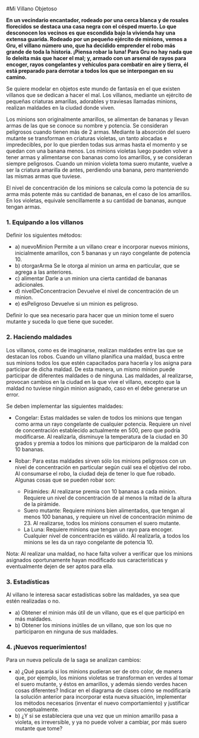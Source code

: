 #Mi Villano Objetoso 

**En un vecindario encantador, rodeado por una cerca blanca y de rosales florecidos se destaca una casa negra con el césped muerto. Lo que desconocen los vecinos es que escondida bajo la vivienda hay una extensa guarida. Rodeado por un pequeño ejército de minions, vemos a Gru, el villano número uno, que ha decidido emprender el robo más grande de toda la historia. ¡Piensa robar la luna! Para Gru no hay nada que lo deleita más que hacer el mal; y, armado con un arsenal de rayos para encoger, rayos congelantes y vehículos para combatir en aire y tierra, él está preparado para derrotar a todos los que se interpongan en su camino.**

Se quiere modelar en objetos este mundo de fantasía en el que existen villanos que se dedican a hacer el mal. Los villanos, mediante un ejército de pequeñas criaturas amarillas, adorables y traviesas llamadas minions, realizan maldades en la ciudad donde viven. 

Los minions son originalmente amarillos, se alimentan de bananas y llevan armas de las que se conoce su nombre y potencia. Se consideran peligrosos cuando tienen más de 2 armas. Mediante la absorción del suero mutante se transforman en criaturas violetas, un tanto alocadas e impredecibles, por lo que pierden todas sus armas hasta el momento y se quedan con una banana menos. Los minions violetas luego pueden volver a tener armas y alimentarse con bananas como los amarillos, y se consideran siempre peligrosos. Cuando un minion violeta toma suero mutante, vuelve a ser la criatura amarilla de antes, perdiendo una banana, pero manteniendo las mismas armas que tuviese. 

El nivel de concentración de los minions se calcula como la potencia de su arma más potente más su cantidad de bananas, en el caso de los amarillos. En los violetas, equivale sencillamente a su cantidad de bananas, aunque tengan armas. 

### 1. Equipando a los villanos 

Definir los siguientes métodos:

- a) nuevoMinion Permite a un villano crear e incorporar nuevos minions, inicialmente amarillos, con 5 bananas y un rayo congelante de potencia 10.
- b) otorgarArma Se le otorga al minion un arma en particular, que se agrega a las anteriores. 
- c) alimentar Darle a un minion una cierta cantidad de bananas adicionales.
- d) nivelDeConcentracion Devuelve el nivel de concentración de un minion.
- e) esPeligroso Devuelve si un minion es peligroso.

Definir lo que sea necesario para hacer que un minion tome el suero mutante y suceda lo que tiene que suceder.

### 2. Haciendo maldades
Los villanos, como es de imaginarse, realizan maldades entre las que se destacan los robos. Cuando un villano planifica una maldad, busca entre sus minions todos los que estén capacitados para hacerla y los asigna para participar de dicha maldad. De esta manera, un mismo minion puede participar de diferentes maldades o de ninguna. Las maldades, al realizarse, provocan cambios en la ciudad en la que vive el villano, excepto que la maldad no tuviese ningún minion asignado, caso en el debe generarse un error.

Se deben implementar las siguientes maldades:

- Congelar: Estas maldades se valen de todos los minions que tengan como arma un rayo congelante de cualquier potencia. Requiere un nivel de concentración establecido actualmente en 500, pero que podría modificarse. Al realizarla, disminuye la temperatura de la ciudad en 30 grados y premia a todos los minions que participaron de la maldad con 10 bananas.
- Robar: Para estas maldades sirven sólo los minions peligrosos con un nivel de concentración en particular según cuál sea el objetivo del robo. Al consumarse el robo, la ciudad deja de tener lo que fue robado.
  Algunas cosas que se pueden robar son:

  - Pirámides: Al realizarse premia con 10 bananas a cada minion. Requiere un nivel de concentración de al menos la mitad de la altura de la pirámide.
  - Suero mutante: Requiere minions bien alimentados, que tengan al menos 100 bananas, y requiere un nivel de concentración mínimo de 23. Al realizarse, todos los minions consumen el suero mutante. 
  - La Luna: Requiere minions que tengan un rayo para encoger. Cualquier nivel de concentración es válido. Al realizarla, a todos los minions se les da un rayo congelante de potencia 10.

Nota: Al realizar una maldad, no hace falta volver a verificar que los minions asignados oportunamente hayan modificado sus características y eventualmente dejen de ser aptos para ella.

### 3. Estadísticas
Al villano le interesa sacar estadísticas sobre las maldades, ya sea que estén realizadas o no.

- a) Obtener el minion más útil de un villano, que es el que participó en más maldades.
- b) Obtener los minions inútiles de un villano, que son los que no participaron en ninguna de sus maldades.

### 4. ¡Nuevos requerimientos!
Para un nueva película de la saga se analizan cambios:
 
- a) ¿Qué pasaría si los minions pudieran ser de otro color, de manera que, por ejemplo, los minions violetas se transforman en verdes al tomar el suero mutante, y éstos en amarillos, y además siendo verdes hacen cosas diferentes? Indicar en el diagrama de clases cómo se modificaría la solución anterior para incorporar esta nueva situación, implementar los métodos necesarios (inventar el nuevo comportamiento) y justificar conceptualmente.
- b) ¿Y si se estableciera que una vez que un minion amarillo pasa a violeta, es irreversible, y ya no puede volver a cambiar, por más suero mutante que tome?
